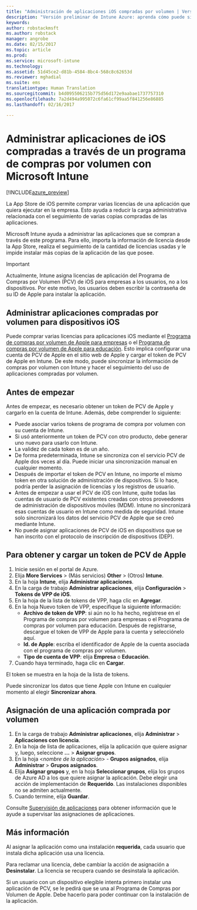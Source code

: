 ```yaml
---
title: "Administración de aplicaciones iOS compradas por volumen | Versión preliminar de Intune Azure | Microsoft Docs"
description: "Versión preliminar de Intune Azure: aprenda cómo puede sincronizar aplicaciones compradas por volumen en la tienda de iOS en Intune y luego administrar y realizar el seguimiento de su uso."
keywords: 
author: robstackmsft
ms.author: robstack
manager: angrobe
ms.date: 02/15/2017
ms.topic: article
ms.prod: 
ms.service: microsoft-intune
ms.technology: 
ms.assetid: 51d45ce2-d81b-4584-8bc4-568c8c62653d
ms.reviewer: mghadial
ms.suite: ems
translationtype: Human Translation
ms.sourcegitcommit: b4d095506215b775d56d172e9aabae1737757310
ms.openlocfilehash: 7a2d494a995072c6fa61cf99aa5f841256e86885
ms.lasthandoff: 02/16/2017

---
```


# <a name="how-to-manage-ios-apps-you-purchased-through-a-volume-purchase-program-with-microsoft-intune"></a>Administrar aplicaciones de iOS compradas a través de un programa de compras por volumen con Microsoft Intune


[!INCLUDE[azure_preview](../includes/azure_preview.md)]

La App Store de iOS permite comprar varias licencias de una aplicación que quiera ejecutar en la empresa. Esto ayuda a reducir la carga administrativa relacionada con el seguimiento de varias copias compradas de las aplicaciones.

Microsoft Intune ayuda a administrar las aplicaciones que se compran a través de este programa. Para ello, importa la información de licencia desde la App Store, realiza el seguimiento de la cantidad de licencias usadas y le impide instalar más copias de la aplicación de las que posee.

> [!Important]
> Actualmente, Intune asigna licencias de aplicación del Programa de Compras por Volumen (PCV) de iOS para empresas a los usuarios, no a los dispositivos. Por este motivo, los usuarios deben escribir la contraseña de su ID de Apple para instalar la aplicación.

## <a name="manage-volume-purchased-apps-for-ios-devices"></a>Administrar aplicaciones compradas por volumen para dispositivos iOS
Puede comprar varias licencias para aplicaciones iOS mediante el [Programa de compras por volumen de Apple para empresas](http://www.apple.com/business/vpp/) o el [Programa de compras por volumen de Apple para educación](http://volume.itunes.apple.com/us/store). Esto implica configurar una cuenta de PCV de Apple en el sitio web de Apple y cargar el token de PCV de Apple en Intune.  De este modo, puede sincronizar la información de compras por volumen con Intune y hacer el seguimiento del uso de aplicaciones compradas por volumen.

## <a name="before-you-start"></a>Antes de empezar
Antes de empezar, es necesario obtener un token de PCV de Apple y cargarlo en la cuenta de Intune. Además, debe comprender lo siguiente:

* Puede asociar varios tokens de programa de compra por volumen con su cuenta de Intune.
* Si usó anteriormente un token de PCV con otro producto, debe generar uno nuevo para usarlo con Intune.
* La validez de cada token es de un año.
* De forma predeterminada, Intune se sincroniza con el servicio PCV de Apple dos veces al día. Puede iniciar una sincronización manual en cualquier momento.
* Después de importar el token de PCV en Intune, no importe el mismo token en otra solución de administración de dispositivos. Si lo hace, podría perder la asignación de licencias y los registros de usuario.
* Antes de empezar a usar el PCV de iOS con Intune, quite todas las cuentas de usuario de PCV existentes creadas con otros proveedores de administración de dispositivos móviles (MDM). Intune no sincronizará esas cuentas de usuario en Intune como medida de seguridad. Intune solo sincronizará los datos del servicio PCV de Apple que se creó mediante Intune.
* No puede asignar aplicaciones de PCV de iOS en dispositivos que se han inscrito con el protocolo de inscripción de dispositivos (DEP).

## <a name="to-get-and-upload-an-apple-vpp-token"></a>Para obtener y cargar un token de PCV de Apple

1. Inicie sesión en el portal de Azure.
2. Elija **More Services** >  (Más servicios) **Other** >  (Otros) **Intune**.
3. En la hoja **Intune**, elija **Administrar aplicaciones**.
1.  En la carga de trabajo **Administrar aplicaciones**, elija **Configuración** > **Tokens de VPP de iOS**.
2.  En la hoja de la lista de tokens de VPP, haga clic en **Agregar**.
3.  En la hoja Nuevo token de VPP, especifique la siguiente información:
    - **Archivo de token de VPP**: si aún no lo ha hecho, regístrese en el Programa de compras por volumen para empresas o el Programa de compras por volumen para educación. Después de registrarse, descargue el token de VPP de Apple para la cuenta y selecciónelo aquí.
    - **Id. de Apple**: escriba el identificador de Apple de la cuenta asociada con el programa de compras por volumen.
    - **Tipo de cuenta de VPP**: elija **Empresa** o **Educación**.
4. Cuando haya terminado, haga clic en **Cargar**.

El token se muestra en la hoja de la lista de tokens.


Puede sincronizar los datos que tiene Apple con Intune en cualquier momento al elegir **Sincronizar ahora**.

## <a name="to-assign-a-volume-purchased-app"></a>Asignación de una aplicación comprada por volumen

1. En la carga de trabajo **Administrar aplicaciones**, elija **Administrar** > **Aplicaciones con licencia**.
2. En la hoja de lista de aplicaciones, elija la aplicación que quiere asignar y, luego, seleccione **...** > **Asignar grupos**.
3. En la hoja <*nombre de la aplicación*> - **Grupos asignados**, elija **Administrar** > **Grupos asignados**.
4. Elija **Asignar grupos** y, en la hoja **Seleccionar grupos**, elija los grupos de Azure AD a los que quiere asignar la aplicación.
Debe elegir una acción de implementación de **Requerido**. Las instalaciones disponibles no se admiten actualmente.
5. Cuando termine, elija **Guardar**.

Consulte [Supervisión de aplicaciones](monitor-apps.md) para obtener información que le ayude a supervisar las asignaciones de aplicaciones.

## <a name="further-information"></a>Más información

Al asignar la aplicación como una instalación **requerida**, cada usuario que instala dicha aplicación usa una licencia.

Para reclamar una licencia, debe cambiar la acción de asignación a **Desinstalar**. La licencia se recupera cuando se desinstala la aplicación.

Si un usuario con un dispositivo elegible intenta primero instalar una aplicación de PCV, se le pedirá que se una al Programa de Compras por Volumen de Apple. Debe hacerlo para poder continuar con la instalación de la aplicación.

